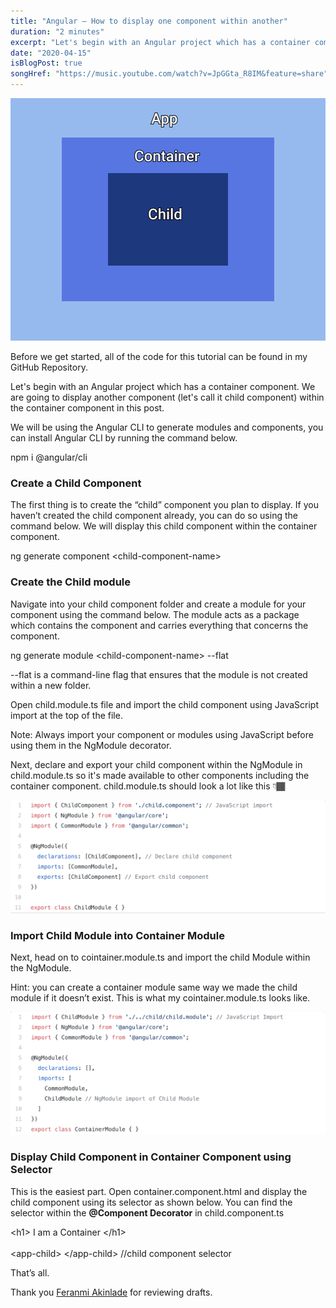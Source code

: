 ```yaml
---
title: "Angular — How to display one component within another"
duration: "2 minutes"
excerpt: "Let's begin with an Angular project which has a container component. We are going to display another component..."
date: "2020-04-15"
isBlogPost: true
songHref: "https://music.youtube.com/watch?v=JpGGta_R8IM&feature=share" 
---
```


<div class="w-64 h-56 mx-auto">

![Nested Components](./article-images/nested-components.png)

</div>

Before we get started, all of the code for this tutorial can be found in my GitHub Repository.

Let's begin with an Angular project which has a container component. We are going to display another component (let's call it child component) within the container component in this post.

We will be using the Angular CLI to generate modules and components, you can install Angular CLI by running the command below.

<div class="code-block">npm i @angular/cli</div>

<h3>Create a Child Component</h3>

The first thing is to create the “child” component you plan to display. If you haven’t created the child component already, you can do so using the command below. We will display this child component within the container component.

<div class="code-block">ng generate component &lt;child-component-name&gt; </div>

<h3>Create the Child module</h3>

Navigate into your child component folder and create a module for your component using the command below. The module acts as a package which contains the component and carries everything that concerns the component.

<div class="code-block">ng generate module &lt;child-component-name&gt; --flat </div>

<span class="code-word">--flat</span> is a command-line flag that ensures that the module is not created within a new folder.

Open <span class="code-word">child.module.ts</span> file and import the child component using JavaScript import at the top of the file.

Note: Always import your component or modules using JavaScript before using them in the NgModule decorator.

Next, declare and export your child component within the NgModule in child.module.ts so it's made available to other components including the container component. child.module.ts should look a lot like this 👇🏾

![Child Module](./article-images/child-module.png)

<h3>Import Child Module into Container Module</h3>

Next, head on to <span class="code-word">cointainer.module.ts</span> and import the child Module within the NgModule.

<span class="pink-hint">Hint:</span> you can create a container module same way we made the child module if it doesn’t exist. This is what my <span class="code-word">cointainer.module.ts</span> looks like.

![Container Module](./article-images/container-module.png)

<h3>Display Child Component in Container Component using Selector</h3>

This is the easiest part. Open <span class="code-word">container.component.html</span> and display the child component using its selector as shown below. You can find the selector within the <strong>@Component Decorator</strong> in <span class="code-word">child.component.ts</span>

<div class="code-block">
    &lt;h1&gt; I am a Container &lt;/h1&gt; 
    <br><br>
    &lt;app-child&gt; &lt;/app-child&gt;  <span class="comment">//child component selector</span>
</div>

That’s all.

Thank you <a href="https://twitter.com/uxFeranmi" class="pink-link">Feranmi Akinlade</a> for reviewing drafts.